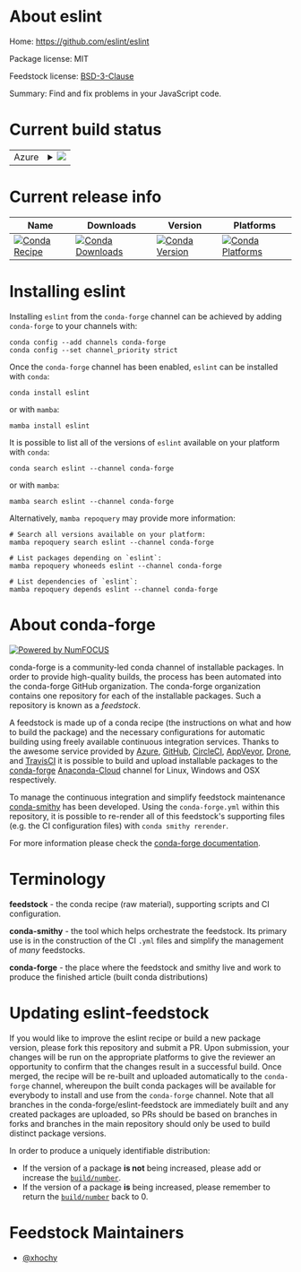 About eslint
============

Home: https://github.com/eslint/eslint

Package license: MIT

Feedstock license: [BSD-3-Clause](https://github.com/conda-forge/eslint-feedstock/blob/main/LICENSE.txt)

Summary: Find and fix problems in your JavaScript code.

Current build status
====================


<table>
    
  <tr>
    <td>Azure</td>
    <td>
      <details>
        <summary>
          <a href="https://dev.azure.com/conda-forge/feedstock-builds/_build/latest?definitionId=15609&branchName=main">
            <img src="https://dev.azure.com/conda-forge/feedstock-builds/_apis/build/status/eslint-feedstock?branchName=main">
          </a>
        </summary>
        <table>
          <thead><tr><th>Variant</th><th>Status</th></tr></thead>
          <tbody><tr>
              <td>linux_64_nodejs14</td>
              <td>
                <a href="https://dev.azure.com/conda-forge/feedstock-builds/_build/latest?definitionId=15609&branchName=main">
                  <img src="https://dev.azure.com/conda-forge/feedstock-builds/_apis/build/status/eslint-feedstock?branchName=main&jobName=linux&configuration=linux_64_nodejs14" alt="variant">
                </a>
              </td>
            </tr><tr>
              <td>linux_64_nodejs16</td>
              <td>
                <a href="https://dev.azure.com/conda-forge/feedstock-builds/_build/latest?definitionId=15609&branchName=main">
                  <img src="https://dev.azure.com/conda-forge/feedstock-builds/_apis/build/status/eslint-feedstock?branchName=main&jobName=linux&configuration=linux_64_nodejs16" alt="variant">
                </a>
              </td>
            </tr><tr>
              <td>linux_64_nodejs17</td>
              <td>
                <a href="https://dev.azure.com/conda-forge/feedstock-builds/_build/latest?definitionId=15609&branchName=main">
                  <img src="https://dev.azure.com/conda-forge/feedstock-builds/_apis/build/status/eslint-feedstock?branchName=main&jobName=linux&configuration=linux_64_nodejs17" alt="variant">
                </a>
              </td>
            </tr><tr>
              <td>linux_aarch64_nodejs14</td>
              <td>
                <a href="https://dev.azure.com/conda-forge/feedstock-builds/_build/latest?definitionId=15609&branchName=main">
                  <img src="https://dev.azure.com/conda-forge/feedstock-builds/_apis/build/status/eslint-feedstock?branchName=main&jobName=linux&configuration=linux_aarch64_nodejs14" alt="variant">
                </a>
              </td>
            </tr><tr>
              <td>linux_aarch64_nodejs16</td>
              <td>
                <a href="https://dev.azure.com/conda-forge/feedstock-builds/_build/latest?definitionId=15609&branchName=main">
                  <img src="https://dev.azure.com/conda-forge/feedstock-builds/_apis/build/status/eslint-feedstock?branchName=main&jobName=linux&configuration=linux_aarch64_nodejs16" alt="variant">
                </a>
              </td>
            </tr><tr>
              <td>linux_aarch64_nodejs17</td>
              <td>
                <a href="https://dev.azure.com/conda-forge/feedstock-builds/_build/latest?definitionId=15609&branchName=main">
                  <img src="https://dev.azure.com/conda-forge/feedstock-builds/_apis/build/status/eslint-feedstock?branchName=main&jobName=linux&configuration=linux_aarch64_nodejs17" alt="variant">
                </a>
              </td>
            </tr><tr>
              <td>linux_ppc64le_nodejs14</td>
              <td>
                <a href="https://dev.azure.com/conda-forge/feedstock-builds/_build/latest?definitionId=15609&branchName=main">
                  <img src="https://dev.azure.com/conda-forge/feedstock-builds/_apis/build/status/eslint-feedstock?branchName=main&jobName=linux&configuration=linux_ppc64le_nodejs14" alt="variant">
                </a>
              </td>
            </tr><tr>
              <td>linux_ppc64le_nodejs16</td>
              <td>
                <a href="https://dev.azure.com/conda-forge/feedstock-builds/_build/latest?definitionId=15609&branchName=main">
                  <img src="https://dev.azure.com/conda-forge/feedstock-builds/_apis/build/status/eslint-feedstock?branchName=main&jobName=linux&configuration=linux_ppc64le_nodejs16" alt="variant">
                </a>
              </td>
            </tr><tr>
              <td>linux_ppc64le_nodejs17</td>
              <td>
                <a href="https://dev.azure.com/conda-forge/feedstock-builds/_build/latest?definitionId=15609&branchName=main">
                  <img src="https://dev.azure.com/conda-forge/feedstock-builds/_apis/build/status/eslint-feedstock?branchName=main&jobName=linux&configuration=linux_ppc64le_nodejs17" alt="variant">
                </a>
              </td>
            </tr><tr>
              <td>osx_64_nodejs14</td>
              <td>
                <a href="https://dev.azure.com/conda-forge/feedstock-builds/_build/latest?definitionId=15609&branchName=main">
                  <img src="https://dev.azure.com/conda-forge/feedstock-builds/_apis/build/status/eslint-feedstock?branchName=main&jobName=osx&configuration=osx_64_nodejs14" alt="variant">
                </a>
              </td>
            </tr><tr>
              <td>osx_64_nodejs16</td>
              <td>
                <a href="https://dev.azure.com/conda-forge/feedstock-builds/_build/latest?definitionId=15609&branchName=main">
                  <img src="https://dev.azure.com/conda-forge/feedstock-builds/_apis/build/status/eslint-feedstock?branchName=main&jobName=osx&configuration=osx_64_nodejs16" alt="variant">
                </a>
              </td>
            </tr><tr>
              <td>osx_64_nodejs17</td>
              <td>
                <a href="https://dev.azure.com/conda-forge/feedstock-builds/_build/latest?definitionId=15609&branchName=main">
                  <img src="https://dev.azure.com/conda-forge/feedstock-builds/_apis/build/status/eslint-feedstock?branchName=main&jobName=osx&configuration=osx_64_nodejs17" alt="variant">
                </a>
              </td>
            </tr><tr>
              <td>osx_arm64_nodejs16</td>
              <td>
                <a href="https://dev.azure.com/conda-forge/feedstock-builds/_build/latest?definitionId=15609&branchName=main">
                  <img src="https://dev.azure.com/conda-forge/feedstock-builds/_apis/build/status/eslint-feedstock?branchName=main&jobName=osx&configuration=osx_arm64_nodejs16" alt="variant">
                </a>
              </td>
            </tr><tr>
              <td>osx_arm64_nodejs17</td>
              <td>
                <a href="https://dev.azure.com/conda-forge/feedstock-builds/_build/latest?definitionId=15609&branchName=main">
                  <img src="https://dev.azure.com/conda-forge/feedstock-builds/_apis/build/status/eslint-feedstock?branchName=main&jobName=osx&configuration=osx_arm64_nodejs17" alt="variant">
                </a>
              </td>
            </tr><tr>
              <td>win_64_nodejs14</td>
              <td>
                <a href="https://dev.azure.com/conda-forge/feedstock-builds/_build/latest?definitionId=15609&branchName=main">
                  <img src="https://dev.azure.com/conda-forge/feedstock-builds/_apis/build/status/eslint-feedstock?branchName=main&jobName=win&configuration=win_64_nodejs14" alt="variant">
                </a>
              </td>
            </tr><tr>
              <td>win_64_nodejs16</td>
              <td>
                <a href="https://dev.azure.com/conda-forge/feedstock-builds/_build/latest?definitionId=15609&branchName=main">
                  <img src="https://dev.azure.com/conda-forge/feedstock-builds/_apis/build/status/eslint-feedstock?branchName=main&jobName=win&configuration=win_64_nodejs16" alt="variant">
                </a>
              </td>
            </tr><tr>
              <td>win_64_nodejs17</td>
              <td>
                <a href="https://dev.azure.com/conda-forge/feedstock-builds/_build/latest?definitionId=15609&branchName=main">
                  <img src="https://dev.azure.com/conda-forge/feedstock-builds/_apis/build/status/eslint-feedstock?branchName=main&jobName=win&configuration=win_64_nodejs17" alt="variant">
                </a>
              </td>
            </tr>
          </tbody>
        </table>
      </details>
    </td>
  </tr>
</table>

Current release info
====================

| Name | Downloads | Version | Platforms |
| --- | --- | --- | --- |
| [![Conda Recipe](https://img.shields.io/badge/recipe-eslint-green.svg)](https://anaconda.org/conda-forge/eslint) | [![Conda Downloads](https://img.shields.io/conda/dn/conda-forge/eslint.svg)](https://anaconda.org/conda-forge/eslint) | [![Conda Version](https://img.shields.io/conda/vn/conda-forge/eslint.svg)](https://anaconda.org/conda-forge/eslint) | [![Conda Platforms](https://img.shields.io/conda/pn/conda-forge/eslint.svg)](https://anaconda.org/conda-forge/eslint) |

Installing eslint
=================

Installing `eslint` from the `conda-forge` channel can be achieved by adding `conda-forge` to your channels with:

```
conda config --add channels conda-forge
conda config --set channel_priority strict
```

Once the `conda-forge` channel has been enabled, `eslint` can be installed with `conda`:

```
conda install eslint
```

or with `mamba`:

```
mamba install eslint
```

It is possible to list all of the versions of `eslint` available on your platform with `conda`:

```
conda search eslint --channel conda-forge
```

or with `mamba`:

```
mamba search eslint --channel conda-forge
```

Alternatively, `mamba repoquery` may provide more information:

```
# Search all versions available on your platform:
mamba repoquery search eslint --channel conda-forge

# List packages depending on `eslint`:
mamba repoquery whoneeds eslint --channel conda-forge

# List dependencies of `eslint`:
mamba repoquery depends eslint --channel conda-forge
```


About conda-forge
=================

[![Powered by
NumFOCUS](https://img.shields.io/badge/powered%20by-NumFOCUS-orange.svg?style=flat&colorA=E1523D&colorB=007D8A)](https://numfocus.org)

conda-forge is a community-led conda channel of installable packages.
In order to provide high-quality builds, the process has been automated into the
conda-forge GitHub organization. The conda-forge organization contains one repository
for each of the installable packages. Such a repository is known as a *feedstock*.

A feedstock is made up of a conda recipe (the instructions on what and how to build
the package) and the necessary configurations for automatic building using freely
available continuous integration services. Thanks to the awesome service provided by
[Azure](https://azure.microsoft.com/en-us/services/devops/), [GitHub](https://github.com/),
[CircleCI](https://circleci.com/), [AppVeyor](https://www.appveyor.com/),
[Drone](https://cloud.drone.io/welcome), and [TravisCI](https://travis-ci.com/)
it is possible to build and upload installable packages to the
[conda-forge](https://anaconda.org/conda-forge) [Anaconda-Cloud](https://anaconda.org/)
channel for Linux, Windows and OSX respectively.

To manage the continuous integration and simplify feedstock maintenance
[conda-smithy](https://github.com/conda-forge/conda-smithy) has been developed.
Using the ``conda-forge.yml`` within this repository, it is possible to re-render all of
this feedstock's supporting files (e.g. the CI configuration files) with ``conda smithy rerender``.

For more information please check the [conda-forge documentation](https://conda-forge.org/docs/).

Terminology
===========

**feedstock** - the conda recipe (raw material), supporting scripts and CI configuration.

**conda-smithy** - the tool which helps orchestrate the feedstock.
                   Its primary use is in the construction of the CI ``.yml`` files
                   and simplify the management of *many* feedstocks.

**conda-forge** - the place where the feedstock and smithy live and work to
                  produce the finished article (built conda distributions)


Updating eslint-feedstock
=========================

If you would like to improve the eslint recipe or build a new
package version, please fork this repository and submit a PR. Upon submission,
your changes will be run on the appropriate platforms to give the reviewer an
opportunity to confirm that the changes result in a successful build. Once
merged, the recipe will be re-built and uploaded automatically to the
`conda-forge` channel, whereupon the built conda packages will be available for
everybody to install and use from the `conda-forge` channel.
Note that all branches in the conda-forge/eslint-feedstock are
immediately built and any created packages are uploaded, so PRs should be based
on branches in forks and branches in the main repository should only be used to
build distinct package versions.

In order to produce a uniquely identifiable distribution:
 * If the version of a package **is not** being increased, please add or increase
   the [``build/number``](https://docs.conda.io/projects/conda-build/en/latest/resources/define-metadata.html#build-number-and-string).
 * If the version of a package **is** being increased, please remember to return
   the [``build/number``](https://docs.conda.io/projects/conda-build/en/latest/resources/define-metadata.html#build-number-and-string)
   back to 0.

Feedstock Maintainers
=====================

* [@xhochy](https://github.com/xhochy/)

